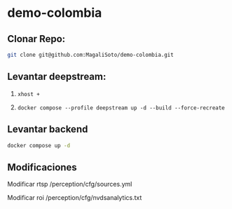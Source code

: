 # demo-colombia
## Clonar Repo:
```bash
git clone git@github.com:MagaliSoto/demo-colombia.git
```

## Levantar deepstream:

1. `xhost +`

2. `docker compose --profile deepstream up -d --build --force-recreate`


## Levantar backend
```bash
docker compose up -d
```

## Modificaciones 

Modificar rtsp
/perception/cfg/sources.yml

Modificar roi
/perception/cfg/nvdsanalytics.txt
